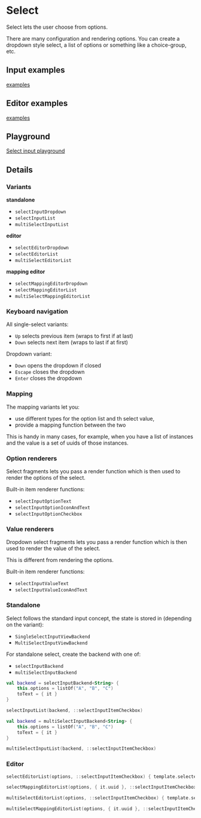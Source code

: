 # Select

Select lets the user choose from options.

There are many configuration and rendering options. You can create a dropdown style select, 
a list of options or something like a choice-group, etc.

## Input examples

[examples](actualize://example-group?name=selectInput)

## Editor examples

[examples](actualize://example-group?name=selectEditor)

 
## Playground

[Select input playground](actualize://example/input/select/playground)

## Details

### Variants

**standalone**

* `selectInputDropdown`
* `selectInputList`
* `multiSelectInputList`

**editor**

* `selectEditorDropdown`
* `selectEditorList`
* `multiSelectEditorList`

**mapping editor**

* `selectMappingEditorDropdown`
* `selectMappingEditorList`
* `multiSelectMappingEditorList`

### Keyboard navigation

All single-select variants:

- `Up` selects previous item (wraps to first if at last)
- `Down` selects next item (wraps to last if at first)

Dropdown variant:

- `Down` opens the dropdown if closed
- `Escape` closes the dropdown
- `Enter` closes the dropdown

### Mapping

The mapping variants let you:

* use different types for the option list and th select value,
* provide a mapping function between the two

This is handy in many cases, for example, when you have a list of instances and the value
is a set of uuids of those instances.

### Option renderers

Select fragments lets you pass a render function which is then used to render the options
of the select.

Built-in item renderer functions:

* `selectInputOptionText`
* `selectInputOptionIconAndText`
* `selectInputOptionCheckbox`

### Value renderers

Dropdown select fragments lets you pass a render function which is then used to render the value
of the select.

This is different from rendering the options.

Built-in item renderer functions:

* `selectInputValueText`
* `selectInputValueIconAndText`

### Standalone

Select follows the standard input concept, the state is stored in (depending on the variant):

- `SingleSelectInputViewBackend`
- `MultiSelectInputViewBackend`

For standalone select, create the backend with one of:

- `selectInputBackend`
- `multiSelectInputBackend`

```kotlin
val backend = selectInputBackend<String> {
    this.options = listOf("A", "B", "C")
    toText = { it }
}

selectInputList(backend, ::selectInputItemCheckbox)
```

```kotlin
val backend = multiSelectInputBackend<String> {
    this.options = listOf("A", "B", "C")
    toText = { it }
}

multiSelectInputList(backend, ::selectInputItemCheckbox)
```

### Editor

```kotlin
selectEditorList(options, ::selectInputItemCheckbox) { template.selectedOption }

selectMappingEditorList(options, { it.uuid }, ::selectInputItemCheckbox) { template.selectedOption }

multiSelectEditorList(options, ::selectInputItemCheckbox) { template.selectedOption }

multiSelectMappingEditorList(options, { it.uuid }, ::selectInputItemCheckbox) { template.selectedOption }
```